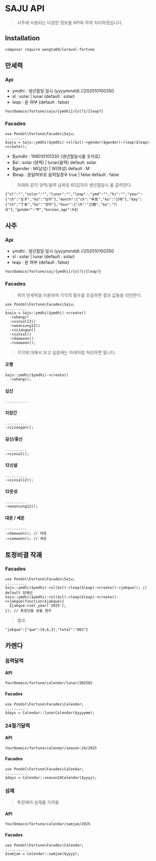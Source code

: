 # SAJU API
> 사주에 사용되는 다양한 정보를 API화 하여 처리하였습니다. 

## Installation
```
composer require wangta69/laravel-fortune
```


## 만세력  
### Api
- ymdhi : 생년월일 일시 (yyyymmdd)  //202010100350
- sl : solar | lunar (default : solar)
- leap : 윤 여부 (default : false)
```
YourDomain/fortune/saju/{ymdhi}/{sl?}/{leap?}
```
### Facades

```
use Pondol\Fortune\Facades\Saju;
..........
$saju = Saju::ymdhi($ymdhi)->sl($sl)->gender($gender)->leap($leap)->create();
``` 
- $ymdhi : 198010101330 (생년월일시를 숫자로)
- $sl : solar (양력) | lunar(음력)  default: solar
- $gender : M(남성) | W(여성) default : M
- $leap : 윤달여부로 음력일경우 true | false default : false
> 아래와 같이 양력/음력 날짜및 60갑자의 생년월일시 를 출력한다.
```
{"sl":"","solar":"","lunar":"","leap":,"ymd":"","hi":"","year":{"ch":"壬子","ko":"임자"},"month":{"ch":"辛亥","ko":"신해"},"day":{"ch":"丁未","ko":"정미"},"hour":{"ch":"己酉","ko":"기유"},"gender":"M","korean_age":54}
```
## 사주 
### Api
- ymdhi : 생년월일 일시 (yyyymmdd)  //202010100350
- sl : solar | lunar (default : solar)
- leap : 윤 여부 (default : false)
```
YourDomain/fortune/saj/{ymdhi}/{sl?}/{leap?}
```
### Facades
> 위의 만세력을 이용하여 각각의 함수를 호출하면  결과 값들을 리턴한다.
```
use Pondol\Fortune\Facades\Saju;
..........
$saju = Saju::ymdhi($ymdhi)->create()
  ->oheng()
  ->sinsal12()
  ->woonsung12()
  ->zizangan()
  ->sinsal()
  ->daewoon()
  ->saewoon();
```
> 각각에 대해서 보고 싶을때는 아래처럼 처리하면 됩니다.
#### 오행
```
Saju::ymdhi($ymdhi)->create()
  ->oheng();
```
#### 십신
```
..........

```
#### 지장간
```
..........
->zizangan();
```
#### 길신/흉신
```
..........
->sinsal();
```
#### 12신살
```
..........
->sinsal12();
```
#### 12운성
```
..........
->woonsung12();
```
#### 대운 / 세운
```
..........
->daewoon(); // 대운
->saewoon(); // 세운
```

## 토정비결 작괘
### Facades
```
use Pondol\Fortune\Facades\Saju;
..........
Saju::ymdhi($ymdhi)->sl($sl)->leap($leap)->create()->jakque(); // default 당해년
Saju::ymdhi($ymdhi)->sl($sl)->leap($leap)->create()->>jakque(function($jakque){
  $jakque->set_year('2025');
}); // 특정년을 넣을 경우
```
> 결과
```
"jakque":{"que":[8,6,3],"total":"863"}
```
## 카렌다
### 음력달력
#### API
```
YourDomain/fortune/calendar/lunar/202502
```
#### Facades
```
use Pondol\Fortune\Facades\Calendar;
..........
$days = Calendar::lunarCalendar($yyyymm);
```

### 24절기달력
#### API
```
YourDomain/fortune/calendar/season-24/2025
```
#### Facades
```
use Pondol\Fortune\Facades\Calendar;
..........
$days = Calendar::season24Calendar($yyyy);
```

### 삼재
> 특정해의 삼재를 가져옮
#### API
```
YourDomain/fortune/calendar/samjae/2025
```
#### Facades
```
use Pondol\Fortune\Facades\Calendar;
..........
$samjae = Calendar::samjae($yyyy);
```
